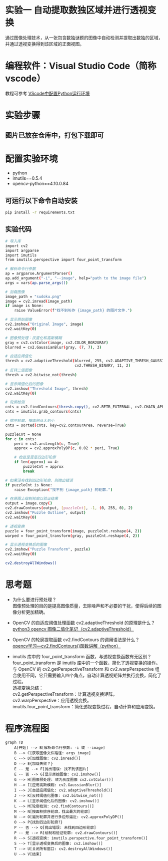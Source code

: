 # 实验一 自动提取数独区域并进行透视变换
通过图像处理技术，从一张包含数独谜题的图像中自动检测并提取出数独的区域，并通过透视变换得到该区域的正面视图。
# 编程软件：Visual Studio Code（简称 vscode）
教程可参考 [VScode中配置Python运行环境](bilibili.com/video/BV1tF411M7hy)
# 实验步骤
## 图片已放在仓库中，打包下载即可
# 配置实验环境
- python
- imutils==0.5.4
- opencv-python==4.10.0.84
## 可运行以下命令自动安装
```bash
pip install -r requirements.txt
```
## 实验代码
```bash
# 导入库
import cv2
import argparse
import imutils
from imutils.perspective import four_point_transform

# 解析命令行参数
ap = argparse.ArgumentParser()
ap.add_argument("-i", "--image", help="path to the image file")
args = vars(ap.parse_args())

# 加载图像
image_path = "sudoku.png"
image = cv2.imread(image_path)
if image is None:
    raise ValueError(f"找不到叫作 {image_path} 的图片文件.")

# 显示原始图像
cv2.imshow("Original Image", image)
cv2.waitKey(0)

# 图像预处理：灰度化和高斯模糊
gray = cv2.cvtColor(image, cv2.COLOR_BGR2GRAY)
blurred = cv2.GaussianBlur(gray, (7, 7), 3)

# 自适应阈值化
thresh = cv2.adaptiveThreshold(blurred, 255, cv2.ADAPTIVE_THRESH_GAUSSIAN_C,
                               cv2.THRESH_BINARY, 11, 2)
# 反转二值图像
thresh = cv2.bitwise_not(thresh)

# 显示阈值化后的图像
cv2.imshow("Threshold Image", thresh)
cv2.waitKey(0)

# 轮廓检测
cnts = cv2.findContours(thresh.copy(), cv2.RETR_EXTERNAL, cv2.CHAIN_APPROX_SIMPLE)
cnts = imutils.grab_contours(cnts)

# 排序轮廓，按面积从大到小
cnts = sorted(cnts, key=cv2.contourArea, reverse=True)

puzzleCnt = None
for c in cnts:
    peri = cv2.arcLength(c, True)
    approx = cv2.approxPolyDP(c, 0.02 * peri, True)

    # 检查是否是四边形轮廓
    if len(approx) == 4:
        puzzleCnt = approx
        break

# 如果没有找到四边形轮廓，则抛出错误
if puzzleCnt is None:
    raise Exception("找不到 {image_path} 的轮廓.")

# 在原图上绘制轮廓以验证结果
output = image.copy()
cv2.drawContours(output, [puzzleCnt], -1, (0, 255, 0), 2)
cv2.imshow("Puzzle Outline", output)
cv2.waitKey(0)

# 透视变换
puzzle = four_point_transform(image, puzzleCnt.reshape(4, 2))
warped = four_point_transform(gray, puzzleCnt.reshape(4, 2))

# 显示透视变换后的图像
cv2.imshow("Puzzle Transform", puzzle)
cv2.waitKey(0)

cv2.destroyAllWindows()

```
# 思考题
- 为什么要进行预处理？
<br> 图像预处理的目的是提高图像质量，去除噪声和不必要的干扰，使得后续的图像分析更加精确。

- OpenCV 的自适应阈值处理函数 cv2.adaptiveThreshold 的原理是什么？<br>
[python3 opencv 图像二值化笔记（cv2.adaptiveThreshold）](https://blog.csdn.net/laoyezha/article/details/106445437)

- OpenCV 的轮廓提取函数 cv2.findContours 的调用语法是什么？<br>
[opencv学习—cv2.findContours()函数讲解（python）](https://blog.csdn.net/weixin_44690935/article/details/109008946)

- imutils 库中的 four_point_transform 函数，与透视变换函数有无区别？
<br> four_point_transform 是 imutils 库中的一个函数，简化了透视变换的操作。与 OpenCV 的 cv2.getPerspectiveTransform 和 cv2.warpPerspective 组合使用不同，它只需要输入四个角点，自动计算透视矩阵并执行变换，简化了过程。
<br> 透视变换总结：
<br> cv2.getPerspectiveTransform：计算透视变换矩阵。
<br> cv2.warpPerspective：应用透视变换。
<br> imutils.four_point_transform：简化透视变换过程，自动计算和应用变换。
# 程序流程图
```mermaid
graph TD
    A[开始] --> B[解析命令行参数: -i 或 --image]
    B --> C[获取图像文件路径: args_image]
    C --> D[加载图像: cv2.imread()]
    D --> E{加载失败？}
    E -- 是 --> F[抛出错误: 找不到该图片]
    E -- 否 --> G[显示原始图像: cv2.imshow()]
    G --> H[图像预处理: 转为灰度图像 cv2.cvtColor()]
    H --> I[应用高斯模糊: cv2.GaussianBlur()]
    I --> J[自适应阈值化: cv2.adaptiveThreshold()]
    J --> K[反转阈值化图像: cv2.bitwise_not()]
    K --> L[显示阈值化后的图像: cv2.imshow()]
    L --> M[轮廓检测: cv2.findContours()]
    M --> N[按面积排序轮廓，找出最大的轮廓]
    N --> O[遍历轮廓并进行多边形逼近: cv2.approxPolyDP()]
    O --> P{找到四边形轮廓?}
    P -- 否 --> Q[抛出错误: 未找到四边形轮廓]
    P -- 是 --> R[绘制和验证轮廓: cv2.drawContours()]
    R --> S[透视变换: imutils.perspective.four_point_transform()]
    S --> T[显示透视变换后的图像: cv2.imshow()]
    T --> U[关闭所有窗口: cv2.destroyAllWindows()]
    U --> V[结束]
```
